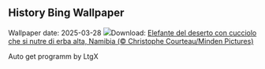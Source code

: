 ## History Bing Wallpaper
Wallpaper date: 2025-03-28
![](https://www.bing.com/th?id=OHR.ElephantGrass_IT-IT5535834532_UHD.jpg&w=1000)Download: [Elefante del deserto con cucciolo che si nutre di erba alta, Namibia (© Christophe Courteau/Minden Pictures)](https://www.bing.com/th?id=OHR.ElephantGrass_IT-IT5535834532_UHD.jpg)

Auto get programm by LtgX
